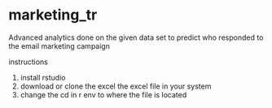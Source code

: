 # marketing_tr
Advanced analytics done on  the given data set to predict who responded to the email marketing campaign


instructions
1. install rstudio
2. download or clone the excel the excel file in your system
3. change the cd in r env to where the file is located

